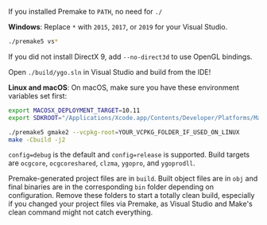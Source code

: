 If you installed Premake to `PATH`, no need for `./`

**Windows**: 
Replace `*` with `2015`, `2017`, or `2019` for your Visual Studio.
```bash
./premake5 vs*
```
If you did not install DirectX 9, add `--no-direct3d` to use OpenGL bindings.

Open `./build/ygo.sln` in Visual Studio and build from the IDE!

**Linux and macOS**:
On macOS, make sure you have these environment variables set first:
```bash
export MACOSX_DEPLOYMENT_TARGET=10.11
export SDKROOT="/Applications/Xcode.app/Contents/Developer/Platforms/MacOSX.platform/Developer/SDKs/MacOSX10.11.sdk"
```

```bash
./premake5 gmake2 --vcpkg-root=YOUR_VCPKG_FOLDER_IF_USED_ON_LINUX
make -Cbuild -j2
```
`config=debug` is the default and `config=release` is supported. Build targets are `ocgcore`, `ocgcoreshared`, `clzma`, `ygopro`, and `ygoprodll`.

Premake-generated project files are in `build`. Built object files are in `obj` and final binaries are in the corresponding `bin` folder depending on configuration. Remove these folders to start a totally clean build, especially if you changed your project files via Premake, as Visual Studio and Make's clean command might not catch everything.
